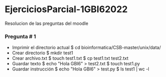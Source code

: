 # EjerciciosParcial-1GBI62022
Resolucion de las preguntas del moodle
### Pregunta # 1
- Imprimir el directorio actual
$ cd bioinformatica/CSB-master/unix/data/
- Crear directorio
$ mkdir test1
- Crear archivo.txt 
$ touch test1.txt
$ cp test1.txt test2.txt
- Guardar texto
$ echo "Hola GBI6" > test2.txt
$ touch test1.py
- Guardar instrucción
$ echo "Hola GBI6" > test.py
$ ls test1 | wc -l
